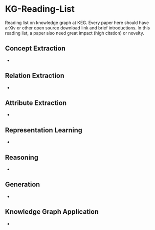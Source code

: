 # KG-Reading-List
Reading list on knowledge graph at KEG. Every paper here should have arXiv or other open source download link and brief introductions. In this reading list, a paper also need great impact (high citation) or novelty.

## Concept Extraction ##

- 

## Relation Extraction ##

- 

## Attribute Extraction ##

- 

## Representation Learning ##

- 

## Reasoning ##

- 

## Generation ##

- 

## Knowledge Graph Application ##

- 
